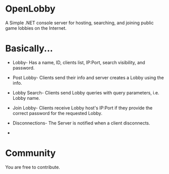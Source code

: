 # OpenLobby

A Simple .NET console server for hosting, searching, and joining public game lobbies on the Internet.

# Basically...

* Lobby- Has a name, ID, clients list, IP:Port, search visibility, and password.

* Post Lobby- Clients send their info and server creates a Lobby using the info.

* Lobby Search- Clients send Lobby queries with query parameters, i.e. Lobby name.

* Join Lobby- Clients receive Lobby host's IP:Port if they provide the correct password for the requested Lobby.

* Disconnections- The Server is notified when a client disconnects.
* 
# Community 

You are free to contribute.
